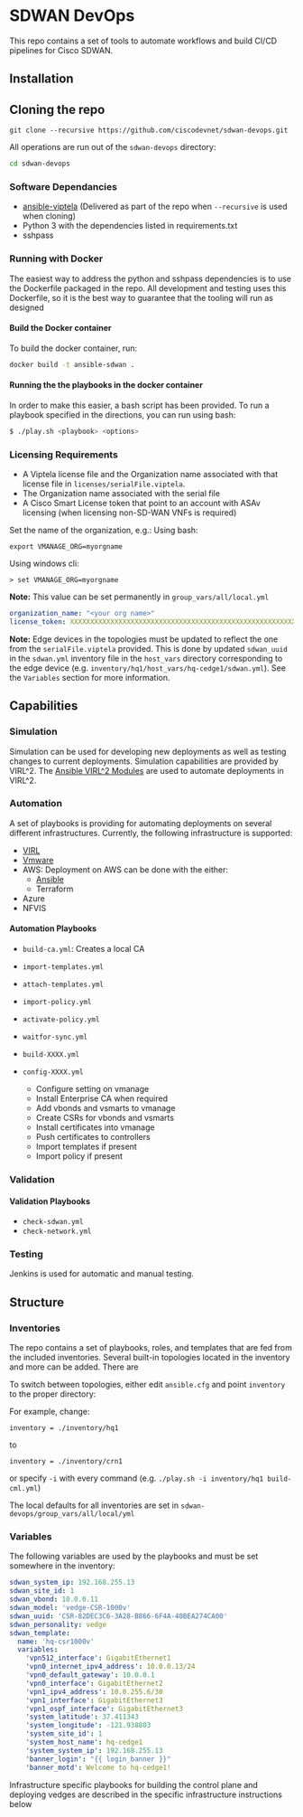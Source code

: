
# SDWAN DevOps

This repo contains a set of tools to automate workflows and build CI/CD pipelines for Cisco SDWAN. 

## Installation

## Cloning the repo

``` shell
git clone --recursive https://github.com/ciscodevnet/sdwan-devops.git
```

All operations are run out of the `sdwan-devops` directory:

```bash
cd sdwan-devops
```

### Software Dependancies

* [ansible-viptela](https://github.com/CiscoDevNet/ansible-viptela) (Delivered as part of the repo when `--recursive` is used when cloning)
* Python 3 with the dependencies listed in requirements.txt
* sshpass



### Running with Docker

The easiest way to address the python and sshpass dependencies is to use the Dockerfile packaged in the repo.  All development and testing uses this Dockerfile, so it is the best way to guarantee that the tooling will run as designed

#### Build the Docker container

To build the docker container, run:

```bash
docker build -t ansible-sdwan .
```

#### Running the the playbooks in the docker container

In order to make this easier, a bash script has been provided.  To run a playbook specified in the directions, you can run using bash:

```bash
$ ./play.sh <playbook> <options>
```

### Licensing Requirements

* A Viptela license file and the Organization name associated with that license file in `licenses/serialFile.viptela`.
* The Organization name associated with the serial file
* A Cisco Smart License token that point to an account with ASAv licensing (when licensing non-SD-WAN VNFs is required)

Set the name of the organization, e.g.:
Using bash:
```
export VMANAGE_ORG=myorgname
```
Using windows cli:
```cli
> set VMANAGE_ORG=myorgname
```

**Note:** This value can be set permanently in `group_vars/all/local.yml`

```yaml
organization_name: "<your org name>"
license_token: XXXXXXXXXXXXXXXXXXXXXXXXXXXXXXXXXXXXXXXXXXXXXXXXXXXXXXXXXXXXXXXXXXXXXXXXXXXXXXXXXXXXXX
```

**Note:** Edge devices in the topologies must be updated to reflect the one from the `serialFile.viptela` provided.  This is done by updated `sdwan_uuid` in the `sdwan.yml` inventory file in the `host_vars` directory corresponding to the edge device (e.g. `inventory/hq1/host_vars/hq-cedge1/sdwan.yml`).  See the `Variables` section for more information.

## Capabilities

### Simulation

Simulation can be used for developing new deployments as well as testing changes to current deployments.  Simulation capabilities are provided by VIRL^2.  The [Ansible VIRL^2 Modules](https://github.com/ciscodevnet/ansible-virl) are used to automate deployments in VIRL^2.

### Automation

A set of playbooks is providing for automating deployments on several different infrastructures.  Currently, the following infrastructure is supported:

* [VIRL](docs/virl.md)
* [Vmware](docs/tf-vmware.md)
* AWS: Deployment on AWS can be done with the either:
  * [Ansible](docs/aws.md)
  * Terraform
* Azure
* NFVIS

#### Automation Playbooks

* `build-ca.yml`: Creates a local CA
* `import-templates.yml`
* `attach-templates.yml`
* `import-policy.yml`
* `activate-policy.yml`
* `waitfor-sync.yml`

* `build-XXXX.yml`

* `config-XXXX.yml`
  * Configure setting on vmanage
  * Install Enterprise CA when required
  * Add vbonds and vsmarts to vmanage
  * Create CSRs for vbonds and vsmarts
  * Install certificates into vmanage
  * Push certificates to controllers
  * Import templates if present
  * Import policy if present

### Validation

#### Validation Playbooks
* `check-sdwan.yml`
* `check-network.yml`

### Testing

Jenkins is used for automatic and manual testing.  

## Structure

### Inventories

The repo contains a set of playbooks, roles, and templates that are fed from the included inventories. Several built-in topologies located in the inventory and more can be added.  There are 


To switch between topologies, either edit `ansible.cfg` and point `inventory` to the proper directory:

For example, change:
```
inventory = ./inventory/hq1
```
to
```
inventory = ./inventory/crn1
```

or specify `-i` with every command (e.g. `./play.sh -i inventory/hq1 build-cml.yml`)

The local defaults for all inventories are set in `sdwan-devops/group_vars/all/local/yml`

### Variables

The following variables are used by the playbooks and must be set somewhere in the inventory:

```yaml
sdwan_system_ip: 192.168.255.13
sdwan_site_id: 1
sdwan_vbond: 10.0.0.11
sdwan_model: 'vedge-CSR-1000v'
sdwan_uuid: 'CSR-82DEC3C6-3A28-B866-6F4A-40BEA274CA00'
sdwan_personality: vedge
sdwan_template:
  name: 'hq-csr1000v'
  variables:
    'vpn512_interface': GigabitEthernet1
    'vpn0_internet_ipv4_address': 10.0.0.13/24
    'vpn0_default_gateway': 10.0.0.1
    'vpn0_interface': GigabitEthernet2
    'vpn1_ipv4_address': 10.0.255.6/30
    'vpn1_interface': GigabitEthernet3
    'vpn1_ospf_interface': GigabitEthernet3
    'system_latitude': 37.411343
    'system_longitude': -121.938803
    'system_site_id': 1
    'system_host_name': hq-cedge1
    'system_system_ip': 192.168.255.13
    'banner_login': "{{ login_banner }}"
    'banner_motd': Welcome to hq-cedge1!
```



Infrastructure specific playbooks for building the control plane and deploying vedges are described in the specific infrastructure instructions below



